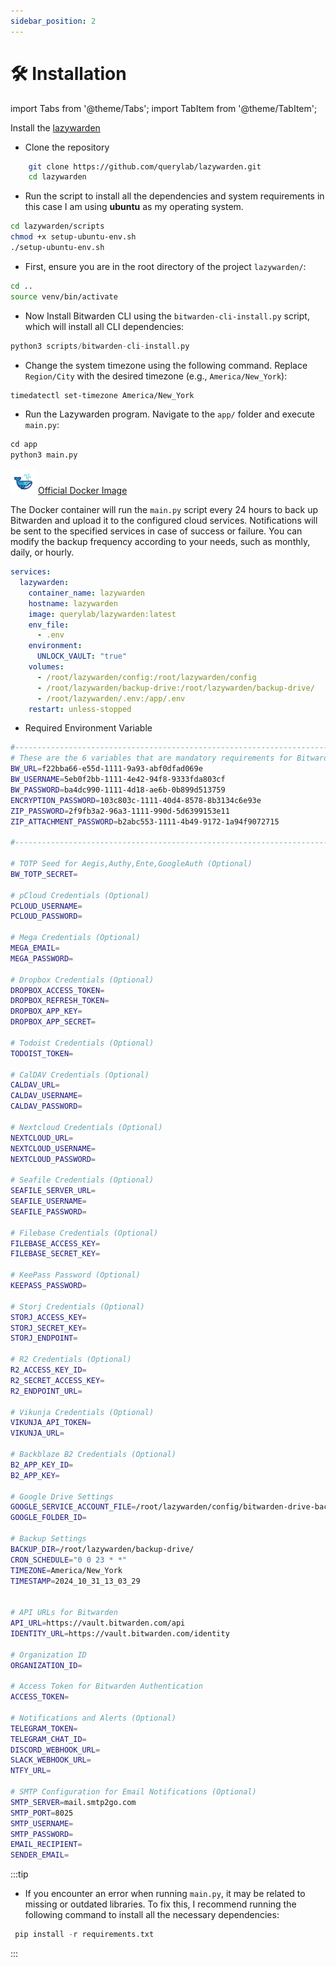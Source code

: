 ```yaml
---
sidebar_position: 2
---
```


# 🛠️ Installation

import Tabs from '@theme/Tabs';
import TabItem from '@theme/TabItem';

<Tabs>
<TabItem value="local" label="Ubuntu/Debian" default>

Install the [lazywarden](https://github.com/querylab/lazywarden)

- Clone the repository

``` BASH
    git clone https://github.com/querylab/lazywarden.git
    cd lazywarden
```

- Run the script to install all the dependencies and system requirements in this case I am using **ubuntu** as my operating system.
 
``` BASH
cd lazywarden/scripts
chmod +x setup-ubuntu-env.sh
./setup-ubuntu-env.sh
```


- First, ensure you are in the root directory of the project `lazywarden/`:

``` BASH
cd .. 
source venv/bin/activate
```
- Now Install Bitwarden CLI using the `bitwarden-cli-install.py` script, which will install all CLI dependencies:

``` PYTHON
python3 scripts/bitwarden-cli-install.py
```

- Change the system timezone using the following command. Replace `Region/City` with the desired timezone (e.g., `America/New_York`):

``` BASH
timedatectl set-timezone America/New_York
```

- Run the Lazywarden program. Navigate to the `app/` folder and execute `main.py`:

``` PYTHON
cd app
python3 main.py
```

</TabItem>

<TabItem value="docker" label="Try it with Docker Compose">

<div style={{ display: 'inline-flex', alignItems: 'center', gap: '5px' }}>
  <img src="https://raw.githubusercontent.com/querylab/svg/main/whale1.gif" width="40" style={{ verticalAlign: 'middle' }} /> 
  <a href="https://hub.docker.com/r/querylab/lazywarden" style={{ color: '#068FFF', textDecoration: 'none', fontWeight: 'bold' }}>Official Docker Image</a>
</div>



The Docker container will run the `main.py` script every 24 hours to back up Bitwarden and upload it to the configured cloud services. Notifications will be sent to the specified services in case of success or failure. You can modify the backup frequency according to your needs, such as monthly, daily, or hourly.

``` YAML
services:
  lazywarden:
    container_name: lazywarden
    hostname: lazywarden
    image: querylab/lazywarden:latest
    env_file:
      - .env
    environment:
      UNLOCK_VAULT: "true"
    volumes:
      - /root/lazywarden/config:/root/lazywarden/config
      - /root/lazywarden/backup-drive:/root/lazywarden/backup-drive/
      - /root/lazywarden/.env:/app/.env 
    restart: unless-stopped

```

- Required Environment Variable 

``` BASH
#---------------------------------------------------------------------------------------
# These are the 6 variables that are mandatory requirements for Bitwarden Secret Manager
BW_URL=f22bba66-e55d-1111-9a93-abf0dfad069e
BW_USERNAME=5eb0f2bb-1111-4e42-94f8-9333fda803cf
BW_PASSWORD=ba4dc990-1111-4d18-ae6b-0b899d513759
ENCRYPTION_PASSWORD=103c803c-1111-40d4-8578-8b3134c6e93e
ZIP_PASSWORD=2f9fb3a2-96a3-1111-990d-5d6399153e11
ZIP_ATTACHMENT_PASSWORD=b2abc553-1111-4b49-9172-1a94f9072715

#---------------------------------------------------------------------------------------

# TOTP Seed for Aegis,Authy,Ente,GoogleAuth (Optional)
BW_TOTP_SECRET=

# pCloud Credentials (Optional)
PCLOUD_USERNAME=
PCLOUD_PASSWORD=

# Mega Credentials (Optional)
MEGA_EMAIL=
MEGA_PASSWORD=

# Dropbox Credentials (Optional)
DROPBOX_ACCESS_TOKEN=
DROPBOX_REFRESH_TOKEN=
DROPBOX_APP_KEY=
DROPBOX_APP_SECRET=

# Todoist Credentials (Optional)
TODOIST_TOKEN=

# CalDAV Credentials (Optional)
CALDAV_URL=
CALDAV_USERNAME=
CALDAV_PASSWORD=

# Nextcloud Credentials (Optional)
NEXTCLOUD_URL=
NEXTCLOUD_USERNAME=
NEXTCLOUD_PASSWORD=

# Seafile Credentials (Optional)
SEAFILE_SERVER_URL=
SEAFILE_USERNAME=
SEAFILE_PASSWORD=

# Filebase Credentials (Optional)
FILEBASE_ACCESS_KEY=
FILEBASE_SECRET_KEY=

# KeePass Password (Optional)
KEEPASS_PASSWORD=

# Storj Credentials (Optional)
STORJ_ACCESS_KEY=
STORJ_SECRET_KEY=
STORJ_ENDPOINT=

# R2 Credentials (Optional)
R2_ACCESS_KEY_ID=
R2_SECRET_ACCESS_KEY=
R2_ENDPOINT_URL=

# Vikunja Credentials (Optional)
VIKUNJA_API_TOKEN=
VIKUNJA_URL=

# Backblaze B2 Credentials (Optional)
B2_APP_KEY_ID=
B2_APP_KEY=

# Google Drive Settings
GOOGLE_SERVICE_ACCOUNT_FILE=/root/lazywarden/config/bitwarden-drive-backup-google.json
GOOGLE_FOLDER_ID=

# Backup Settings
BACKUP_DIR=/root/lazywarden/backup-drive/
CRON_SCHEDULE="0 0 23 * *"
TIMEZONE=America/New_York
TIMESTAMP=2024_10_31_13_03_29

  
# API URLs for Bitwarden
API_URL=https://vault.bitwarden.com/api
IDENTITY_URL=https://vault.bitwarden.com/identity

# Organization ID
ORGANIZATION_ID=

# Access Token for Bitwarden Authentication
ACCESS_TOKEN=

# Notifications and Alerts (Optional)
TELEGRAM_TOKEN=
TELEGRAM_CHAT_ID=
DISCORD_WEBHOOK_URL=
SLACK_WEBHOOK_URL=
NTFY_URL=

# SMTP Configuration for Email Notifications (Optional)
SMTP_SERVER=mail.smtp2go.com
SMTP_PORT=8025
SMTP_USERNAME=
SMTP_PASSWORD=
EMAIL_RECIPIENT=
SENDER_EMAIL=
```


</TabItem>

</Tabs>

:::tip

- If you encounter an error when running `main.py`, it may be related to missing or outdated libraries. To fix this, I recommend running the following command to install all the necessary dependencies:

``` PYTHON
 pip install -r requirements.txt
```

:::